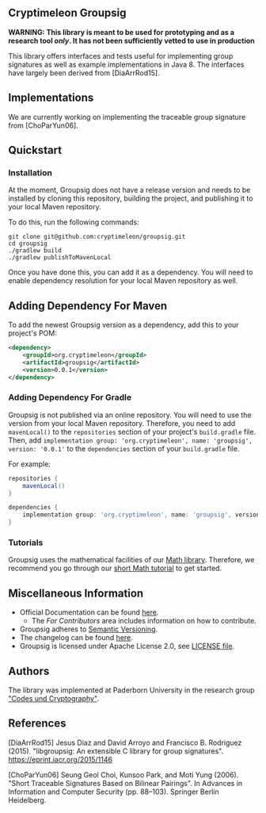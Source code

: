 ## Cryptimeleon Groupsig
**WARNING: This library is meant to be used for prototyping and as a research tool *only*. 
It has not been sufficiently vetted to use in production**

This library offers interfaces and tests useful for implementing group signatures as well as example implementations in Java 8.
The interfaces have largely been derived from [DiaArrRod15].

## Implementations
We are currently working on implementing the traceable group signature from [ChoParYun06].

## Quickstart

### Installation

At the moment, Groupsig does not have a release version and needs to be installed by cloning this repository, building the project, and publishing it to your local Maven repository.

To do this, run the following commands:

```
git clone git@github.com:cryptimeleon/groupsig.git
cd groupsig
./gradlew build
./gradlew publishToMavenLocal
```

Once you have done this, you can add it as a dependency. You will need to enable dependency resolution for your local Maven repository as well.

## Adding Dependency For Maven
To add the newest Groupsig version as a dependency, add this to your project's POM:

```xml
<dependency>
    <groupId>org.cryptimeleon</groupId>
    <artifactId>groupsig</artifactId>
    <version>0.0.1</version>
</dependency>
```

### Adding Dependency For Gradle

Groupsig is not published via an online repository.
You will need to use the version from your local Maven repository.
Therefore, you need to add `mavenLocal()` to the `repositories` section of your project's `build.gradle` file.
Then, add `implementation group: 'org.cryptimeleon', name: 'groupsig', version: '0.0.1'` to the `dependencies` section of your `build.gradle` file.

For example:

```groovy
repositories {
    mavenLocal()
}

dependencies {
    implementation group: 'org.cryptimeleon', name: 'groupsig', version: '0.0.1'
}
```

### Tutorials
Groupsig uses the mathematical facilities of our [Math library](https://github.com/cryptimeleon/math).
Therefore, we recommend you go through our [short Math tutorial](https://cryptimeleon.github.io/getting-started/5-minute-tutorial.html) to get started.

## Miscellaneous Information

- Official Documentation can be found [here](https://cryptimeleon.github.io/).
    - The *For Contributors* area includes information on how to contribute.
- Groupsig adheres to [Semantic Versioning](https://semver.org/spec/v2.0.0.html).
- The changelog can be found [here](CHANGELOG.md).
- Groupsig is licensed under Apache License 2.0, see [LICENSE file](LICENSE).

## Authors
The library was implemented at Paderborn University in the research group ["Codes und Cryptography"](https://cs.uni-paderborn.de/en/cuk/).

## References
[DiaArrRod15] Jesus Diaz and David Arroyo and Francisco B. Rodriguez (2015). 
"libgroupsig: An extensible C library for group signatures". https://eprint.iacr.org/2015/1146

[ChoParYun06] Seung Geol Choi, Kunsoo Park, and Moti Yung (2006). "Short Traceable Signatures Based on Bilinear Pairings". 
In Advances in Information and Computer Security (pp. 88–103). Springer Berlin Heidelberg.

